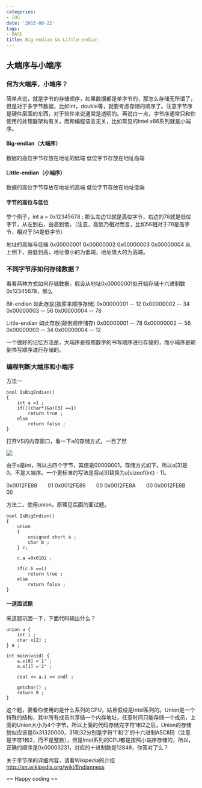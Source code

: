 ```yaml
---
categories:
- IOS
date: '2015-08-22'
tags:
- BASE
title: Big-endian && Little-endian
---
```


## 大端序与小端序

### 何为大端序，小端序？

简单点说，就是字节的存储顺序，如果数据都是单字节的，那怎么存储无所谓了，但是对于多字节数据，比如int，double等，就要考虑存储的顺序了。注意字节序是硬件层面的东西，对于软件来说通常是透明的。再说白一点，字节序通常只和你使用的处理器架构有关，而和编程语言无关，比如常见的Intel x86系列就是小端序。

#### Big-endian（大端序） 

数据的高位字节存放在地址的低端 低位字节存放在地址高端

#### Little-endian（小端序）

数据的高位字节存放在地址的高端 低位字节存放在地址低端

#### 字节的高位与低位

举个例子，int a = 0x12345678 ; 那么左边12就是高位字节，右边的78就是低位字节，从左到右，由高到低，（注意，高低乃相对而言，比如56相对于78是高字节，相对于34是低字节）

地址的高端与低端
0x00000001
0x00000002
0x00000003
0x00000004
从上倒下，由低到高，地址值小的为低端，地址值大的为高端。

<!--more-->

### 不同字节序如何存储数据？

看看两种方式如何存储数据，假设从地址0x00000001处开始存储十六进制数0x12345678，那么

Bit-endian 如此存放(按原来顺序存储)
0x00000001           -- 12
0x00000002           -- 34
0x00000003           -- 56
0x00000004           -- 78

Little-endian 如此存放(颠倒顺序储存)
0x00000001           -- 78
0x00000002           -- 56
0x00000003           -- 34
0x00000004           -- 12

一个很好的记忆方法是，大端序是按照数字的书写顺序进行存储的，而小端序是颠倒书写顺序进行存储的。

### 编程判断大端序和小端序

方法一
```
bool IsBigEndian()
{
    int a =1 ; 
    if(((char*)&a)[3] ==1)
        return true ;
    else
        return false ;
}
```

打开VS的内存窗口，看一下a的存储方式，一目了然

![](http://pic002.cnblogs.com/images/2011/64257/2011042122464910.png)

由于a是int，所以占四个字节，其值是00000001，存储方式如下。所以a[3]是0，不是大端序。一个更标准的写法是将a[3]替换为a[sizeof(int) - 1]。

0x0012FE88　　01
0x0012FE89　　00
0x0012FE8A　　00
0x0012FE8B　　00

方法二，使用union，原理见后面的面试题。

```
bool IsBigEndian()
{
    union
    {
        unsigned short a ;
        char b ;
    } c;

    c.a =0x0102 ;

    if(c.b ==1)
        return true ;
    else
        return false ;
}
```

#### 一道面试题

来道题巩固一下，下面代码输出什么？

```
union u {
    int i ;
    char x[2] ;
} a ;

int main(void) {
    a.x[0] ='1' ;
    a.x[1] ='2' ;

    cout << a.i << endl ;

    getchar() ;
    return 0 ;
}
```

这个题，要看你使用的是什么系列的CPU，姑且假设是Intel系列的。Union是一个特殊的结构，其中所有成员共享结一个内存地址，任意时间只能存储一个成员，上面的Union大小为4个字节，所以上面的代码存储完字符1和2之后，Union的存储貌似应该是0x31320000，31和32分别是字符'1'和'2'的十六进制ASCII码（注意是字符1和2，而不是整数），但是Intel系列的CPU都是按照小端序存储的，所以，正确的顺序是0x00003231，对应的十进制数是12849，你答对了么？

关于字节序的详细内容，请看Wikipedia的介绍 http://en.wikipedia.org/wiki/Endianness

== Happy coding ==
